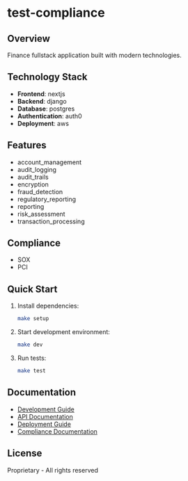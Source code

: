 # test-compliance

## Overview
Finance fullstack application built with modern technologies.

## Technology Stack
- **Frontend**: nextjs
- **Backend**: django
- **Database**: postgres
- **Authentication**: auth0
- **Deployment**: aws

## Features
- account_management
- audit_logging
- audit_trails
- encryption
- fraud_detection
- regulatory_reporting
- reporting
- risk_assessment
- transaction_processing

## Compliance
- SOX
- PCI

## Quick Start

1. Install dependencies:
   ```bash
   make setup
   ```

2. Start development environment:
   ```bash
   make dev
   ```

3. Run tests:
   ```bash
   make test
   ```

## Documentation
- [Development Guide](docs/DEVELOPMENT.md)
- [API Documentation](docs/API.md)
- [Deployment Guide](docs/DEPLOYMENT.md)
- [Compliance Documentation](docs/COMPLIANCE.md)

## License
Proprietary - All rights reserved
